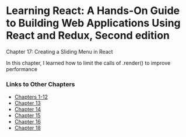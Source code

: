 <h1>Learning React: A Hands-On Guide to Building Web Applications Using React and Redux, Second edition</h1>

Chapter 17: Creating a Sliding Menu in React

In this chapter, I learned how to limit the calls of .render() to improve performance

<h3>Links to Other Chapters</h3>
<ul>
  <li><a href="https://github.com/justinfrey64/learning-react-chapters-1-through-12">Chapters 1-12</a></li>
  <li><a href="https://github.com/justinfrey64/learning-react-chapter-13">Chapter 13</a></li>
  <li><a href="https://github.com/justinfrey64/learning-react-chapter-14">Chapter 14</a></li>
  <li><a href="https://github.com/justinfrey64/learning-react-chapter-15">Chapter 15</a></li>
  <li><a href="https://github.com/justinfrey64/learning-react-chapter-16">Chapter 16</a></li>
  <li><a href="https://github.com/justinfrey64/learning-react-chapter-18">Chapter 18</a></li>
</ul>